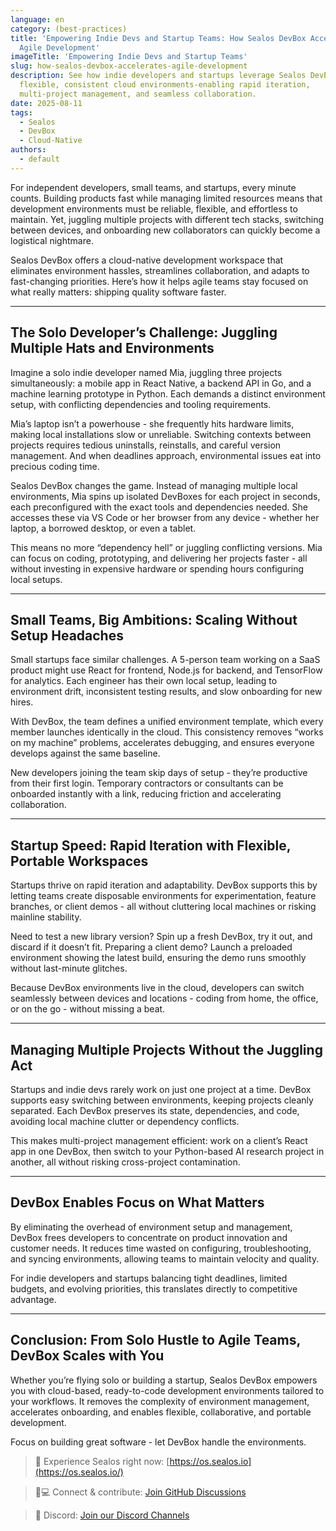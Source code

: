 ```yaml
---
language: en
category: (best-practices)
title: 'Empowering Indie Devs and Startup Teams: How Sealos DevBox Accelerates
  Agile Development'
imageTitle: 'Empowering Indie Devs and Startup Teams'
slug: how-sealos-devbox-accelerates-agile-development
description: See how indie developers and startups leverage Sealos DevBox for
  flexible, consistent cloud environments-enabling rapid iteration,
  multi-project management, and seamless collaboration.
date: 2025-08-11
tags:
  - Sealos
  - DevBox
  - Cloud-Native
authors:
  - default
---
```


For independent developers, small teams, and startups, every minute counts. Building products fast while managing limited resources means that development environments must be reliable, flexible, and effortless to maintain. Yet, juggling multiple projects with different tech stacks, switching between devices, and onboarding new collaborators can quickly become a logistical nightmare.

Sealos DevBox offers a cloud-native development workspace that eliminates environment hassles, streamlines collaboration, and adapts to fast-changing priorities. Here’s how it helps agile teams stay focused on what really matters: shipping quality software faster.

---

## The Solo Developer’s Challenge: Juggling Multiple Hats and Environments

Imagine a solo indie developer named Mia, juggling three projects simultaneously: a mobile app in React Native, a backend API in Go, and a machine learning prototype in Python. Each demands a distinct environment setup, with conflicting dependencies and tooling requirements.

Mia’s laptop isn’t a powerhouse - she frequently hits hardware limits, making local installations slow or unreliable. Switching contexts between projects requires tedious uninstalls, reinstalls, and careful version management. And when deadlines approach, environmental issues eat into precious coding time.

Sealos DevBox changes the game. Instead of managing multiple local environments, Mia spins up isolated DevBoxes for each project in seconds, each preconfigured with the exact tools and dependencies needed. She accesses these via VS Code or her browser from any device - whether her laptop, a borrowed desktop, or even a tablet.

This means no more “dependency hell” or juggling conflicting versions. Mia can focus on coding, prototyping, and delivering her projects faster - all without investing in expensive hardware or spending hours configuring local setups.

---

## Small Teams, Big Ambitions: Scaling Without Setup Headaches

Small startups face similar challenges. A 5-person team working on a SaaS product might use React for frontend, Node.js for backend, and TensorFlow for analytics. Each engineer has their own local setup, leading to environment drift, inconsistent testing results, and slow onboarding for new hires.

With DevBox, the team defines a unified environment template, which every member launches identically in the cloud. This consistency removes “works on my machine” problems, accelerates debugging, and ensures everyone develops against the same baseline.

New developers joining the team skip days of setup - they’re productive from their first login. Temporary contractors or consultants can be onboarded instantly with a link, reducing friction and accelerating collaboration.

---

## Startup Speed: Rapid Iteration with Flexible, Portable Workspaces

Startups thrive on rapid iteration and adaptability. DevBox supports this by letting teams create disposable environments for experimentation, feature branches, or client demos - all without cluttering local machines or risking mainline stability.

Need to test a new library version? Spin up a fresh DevBox, try it out, and discard if it doesn’t fit. Preparing a client demo? Launch a preloaded environment showing the latest build, ensuring the demo runs smoothly without last-minute glitches.

Because DevBox environments live in the cloud, developers can switch seamlessly between devices and locations - coding from home, the office, or on the go - without missing a beat.

---

## Managing Multiple Projects Without the Juggling Act

Startups and indie devs rarely work on just one project at a time. DevBox supports easy switching between environments, keeping projects cleanly separated. Each DevBox preserves its state, dependencies, and code, avoiding local machine clutter or dependency conflicts.

This makes multi-project management efficient: work on a client’s React app in one DevBox, then switch to your Python-based AI research project in another, all without risking cross-project contamination.

---

## DevBox Enables Focus on What Matters

By eliminating the overhead of environment setup and management, DevBox frees developers to concentrate on product innovation and customer needs. It reduces time wasted on configuring, troubleshooting, and syncing environments, allowing teams to maintain velocity and quality.

For indie developers and startups balancing tight deadlines, limited budgets, and evolving priorities, this translates directly to competitive advantage.

---

## Conclusion: From Solo Hustle to Agile Teams, DevBox Scales with You

Whether you’re flying solo or building a startup, Sealos DevBox empowers you with cloud-based, ready-to-code development environments tailored to your workflows. It removes the complexity of environment management, accelerates onboarding, and enables flexible, collaborative, and portable development.

Focus on building great software - let DevBox handle the environments.

> 💬 Experience Sealos right now: [https://os.sealos.io](https://os.sealos.io/)

> 🧑💻 Connect & contribute: [Join GitHub Discussions](https://github.com/labring/sealos/discussions)

> 🚀 Discord: [Join our Discord Channels](https://go.sealos.io/discord)
